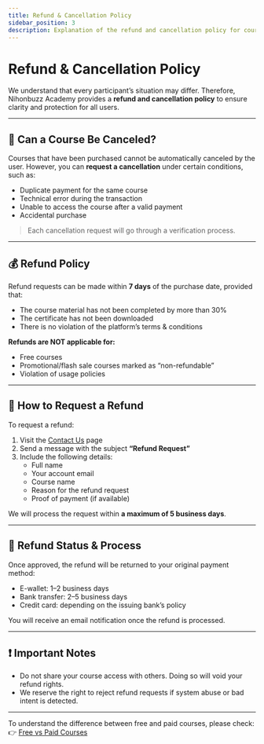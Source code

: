 ```yaml
---
title: Refund & Cancellation Policy
sidebar_position: 3
description: Explanation of the refund and cancellation policy for course purchases at Nihonbuzz Academy.
---
```


# Refund & Cancellation Policy

We understand that every participant’s situation may differ. Therefore, Nihonbuzz Academy provides a **refund and cancellation policy** to ensure clarity and protection for all users.

---

## 🔄 Can a Course Be Canceled?

Courses that have been purchased cannot be automatically canceled by the user. However, you can **request a cancellation** under certain conditions, such as:

- Duplicate payment for the same course
- Technical error during the transaction
- Unable to access the course after a valid payment
- Accidental purchase

> Each cancellation request will go through a verification process.

---

## 💰 Refund Policy

Refund requests can be made within **7 days** of the purchase date, provided that:

- The course material has not been completed by more than 30%
- The certificate has not been downloaded
- There is no violation of the platform’s terms & conditions

**Refunds are NOT applicable for:**
- Free courses
- Promotional/flash sale courses marked as “non-refundable”
- Violation of usage policies

---

## 📝 How to Request a Refund

To request a refund:

1. Visit the [Contact Us](../hubungi-kami.md) page
2. Send a message with the subject **“Refund Request”**
3. Include the following details:
   - Full name
   - Your account email
   - Course name
   - Reason for the refund request
   - Proof of payment (if available)

We will process the request within **a maximum of 5 business days**.

---

## 🧾 Refund Status & Process

Once approved, the refund will be returned to your original payment method:

- E-wallet: 1–2 business days
- Bank transfer: 2–5 business days
- Credit card: depending on the issuing bank’s policy

You will receive an email notification once the refund is processed.

---

## ❗ Important Notes

- Do not share your course access with others. Doing so will void your refund rights.
- We reserve the right to reject refund requests if system abuse or bad intent is detected.

---

To understand the difference between free and paid courses, please check:  
👉 [Free vs Paid Courses](./kursus-gratis-berbayar.md)
